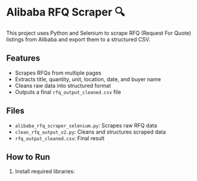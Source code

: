 # Alibaba RFQ Scraper 🔍

This project uses Python and Selenium to scrape RFQ (Request For Quote) listings from Alibaba and export them to a structured CSV.

## Features

- Scrapes RFQs from multiple pages
- Extracts title, quantity, unit, location, date, and buyer name
- Cleans raw data into structured format
- Outputs a final `rfq_output_cleaned.csv` file

## Files

- `alibaba_rfq_scraper_selenium.py`: Scrapes raw RFQ data
- `clean_rfq_output_v2.py`: Cleans and structures scraped data
- `rfq_output_cleaned.csv`: Final result

## How to Run

1. Install required libraries:

